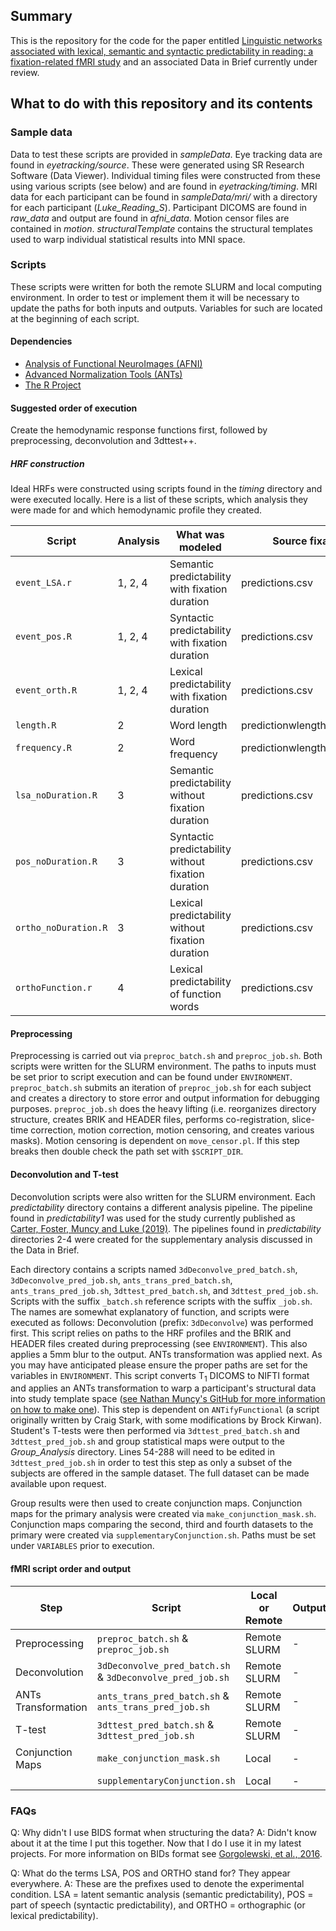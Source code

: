 ## Summary
This is the repository for the code for the paper entitled [Linguistic networks associated with lexical, semantic and syntactic predictability in reading: a fixation-related fMRI study](https://doi.org/10.1016/j.neuroimage.2019.01.018) and an associated Data in Brief currently under review.

## What to do with this repository and its contents

### Sample data
Data to test these scripts are provided in *sampleData*. Eye tracking data are found in *eyetracking/source*. These were generated using SR Research Software (Data Viewer). Individual timing files were constructed from these using various scripts (see below) and are found in *eyetracking/timing*. MRI data for each participant can be found in *sampleData/mri/* with a directory for each participant (*Luke_Reading_S*). Participant DICOMS are found in *raw_data* and output are found in *afni_data*. Motion censor files are contained in *motion*. *structuralTemplate* contains the structural templates used to warp individual statistical results into MNI space.

### Scripts
These scripts were written for both the remote SLURM and local computing environment. In order to test or implement them it will be necessary to update the paths for both inputs and outputs. Variables for such are located at the beginning of each script.

#### Dependencies
<ul>
	<li><a href="https://afni.nimh.nih.gov">Analysis of Functional NeuroImages (AFNI)</a></li>
	<li><a href="http://stnava.github.io/ANTs/">Advanced Normalization Tools (ANTs)</a></li>
	<li><a href="https://www.r-project.org">The R Project</a></li>
</ul>

#### Suggested order of execution
Create the hemodynamic response functions first, followed by preprocessing, deconvolution and 3dttest++. 

##### HRF construction
Ideal HRFs were constructed using scripts found in the *timing* directory and were executed locally. Here is a list of these scripts, which analysis they were made for and which hemodynamic profile they created.

| Script | Analysis | What was modeled | Source fixation report |
|--------|----------|------------------|------------------------|
| `event_LSA.r` | 1, 2, 4 | Semantic predictability with fixation duration | predictions.csv |
| `event_pos.R` | 1, 2, 4 | Syntactic predictability with fixation duration | predictions.csv |
| `event_orth.R`| 1, 2, 4 | Lexical predictability with fixation duration | predictions.csv |
| `length.R` | 2 | Word length | predictionwlengthandfrequency.csv |
| `frequency.R` | 2 | Word frequency | predictionwlengthandfrequency.csv |
| `lsa_noDuration.R` | 3 | Semantic predictability without fixation duration | predictions.csv |
| `pos_noDuration.R` | 3 | Syntactic predictability without fixation duration | predictions.csv |
| `ortho_noDuration.R` | 3 | Lexical predictability without fixation duration | predictions.csv |
| `orthoFunction.r` | 4 | Lexical predictability of function words | predictions.csv |

#### Preprocessing
Preprocessing is carried out via `preproc_batch.sh` and `preproc_job.sh`. Both scripts were written for the SLURM environment. The paths to inputs must be set prior to script execution and can be found under `ENVIRONMENT`. `preproc_batch.sh` submits an iteration of `preproc_job.sh` for each subject and creates a directory to store error and output information for debugging purposes. `preproc_job.sh` does the heavy lifting (i.e. reorganizes directory structure, creates BRIK and HEADER files, performs co-registration, slice-time correction, motion correction, motion censoring, and creates various masks). Motion censoring is dependent on `move_censor.pl`. If this step breaks then double check the path set with `$SCRIPT_DIR`.

#### Deconvolution and T-test
Deconvolution scripts were also written for the SLURM environment. Each *predictability* directory contains a different analysis pipeline. The pipeline found in *predictability1* was used for the study currently published as [Carter, Foster, Muncy and Luke (2019)](https://doi.org/10.1016/j.neuroimage.2019.01.018). The pipelines found in *predictability* directories 2-4 were created for the supplementary analysis discussed in the Data in Brief. 

Each directory contains a scripts named `3dDeconvolve_pred_batch.sh`, `3dDeconvolve_pred_job.sh`, `ants_trans_pred_batch.sh`, `ants_trans_pred_job.sh`, `3dttest_pred_batch.sh`, and `3dttest_pred_job.sh`. Scripts with the suffix `_batch.sh` reference scripts with the suffix `_job.sh`. The names are somewhat explanatory of function, and scripts were executed as follows: Deconvolution (prefix: `3dDeconvolve`) was performed first. This script relies on paths to the HRF profiles and the BRIK and HEADER files created during preprocessing (see `ENVIRONMENT`). This also applies a 5mm blur to the output. ANTs transformation was applied next. As you may have anticipated please ensure the proper paths are set for the variables in `ENVIRONMENT`. This script converts T<sub>1</sub> DICOMS to NIFTI format and applies an ANTs transformation to warp a participant's structural data into study template space ([see Nathan Muncy's GitHub for more information on how to make one](https://github.com/nmuncy/Linguistics)). This step is dependent on `ANTifyFunctional` (a script originally written by Craig Stark, with some modifications by Brock Kirwan). Student's T-tests were then performed via `3dttest_pred_batch.sh` and `3dttest_pred_job.sh` and group statistical maps were output to the *Group_Analysis* directory. Lines 54-288 will need to be edited in `3dttest_pred_job.sh` in order to test this step as only a subset of the subjects are offered in the sample dataset. The full dataset can be made available upon request.

Group results were then used to create conjunction maps. Conjunction maps for the primary analysis were created via `make_conjunction_mask.sh`. Conjunction maps comparing the second, third and fourth datasets to the primary were created via `supplementaryConjunction.sh`. Paths must be set under `VARIABLES` prior to execution.

#### fMRI script order and output

| Step | Script | Local or Remote | Output |
|------|--------|-----------------|--------|
| Preprocessing | `preproc_batch.sh` & `preproc_job.sh` | Remote SLURM | - |
| Deconvolution | `3dDeconvolve_pred_batch.sh` & `3dDeconvolve_pred_job.sh` | Remote SLURM | - |
| ANTs Transformation | `ants_trans_pred_batch.sh` & `ants_trans_pred_job.sh` | Remote SLURM | - |
| T-test | `3dttest_pred_batch.sh` & `3dttest_pred_job.sh` | Remote SLURM | - |
| Conjunction Maps | `make_conjunction_mask.sh` | Local | - |
|  | `supplementaryConjunction.sh` | Local | - |

### FAQs

Q: Why didn't I use BIDS format when structuring the data?
A: Didn't know about it at the time I put this together. Now that I do I use it in my latest projects. For more information on BIDs format see [Gorgolewski, et al., 2016](https://www.nature.com/articles/sdata201644).

Q: What do the terms LSA, POS and ORTHO stand for? They appear everywhere.
A: These are the prefixes used to denote the experimental condition. LSA = latent semantic analysis (semantic predictability), POS = part of speech (syntactic predictability), and ORTHO = orthographic (or lexical predictability).